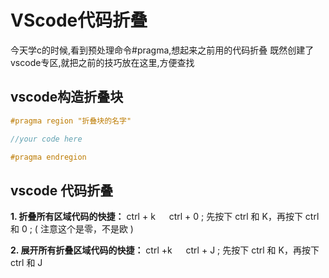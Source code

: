 # VScode代码折叠


今天学c的时候,看到预处理命令#pragma,想起来之前用的代码折叠
既然创建了vscode专区,就把之前的技巧放在这里,方便查找
<!-- more-->

## vscode构造折叠块
```c
#pragma region "折叠块的名字"

//your code here

#pragma endregion
```

## vscode 代码折叠
**1. 折叠所有区域代码的快捷：**
ctrl + k &emsp; ctrl + 0 ;
先按下  ctrl 和 K，再按下 ctrl 和 0 ; ( 注意这个是零，不是欧 )

**2. 展开所有折叠区域代码的快捷：**
ctrl +k &emsp; ctrl + J ;
先按下  ctrl 和 K，再按下 ctrl 和 J
